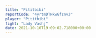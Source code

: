 ```yaml
---
title: "Pititbibi"
reportCode: "4yrtmDTNkwGfznvJ"
player: "Pititbibi"
fight: "Lady Vashj"
date: 2021-10-10T19:09:02.718000+00:00
---
```

